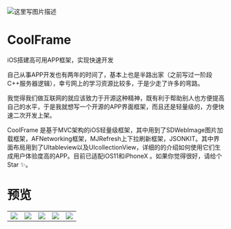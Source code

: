 ![这里写图片描述](https://github.com/ShenJieSuzhou/CoolFrame/blob/master/screenshot/icon.png)
# CoolFrame
iOS搭建高可用APP框架，实现快速开发

自己从事APP开发也有两年的时间了，基本上也是半路出家（之前写过一阶段C++服务器逻辑），幸亏网上的学习资源比较多，于是少走了许多的弯路。

我觉得我们做互联网的就应该致力于开源这种精神，既有利于帮助别人也方便提高自己的水平，于是我就想写一个开源的APP界面框架，而且还是轻量级的，方便快速二次开发上架。

CoolFrame 是基于MVC架构的iOS轻量级框架，其中用到了SDWebImage图片加载框架，AFNetworking框架，MJRefresh上下拉刷新框架，JSONKIT。其中界面布局用到了UItableview以及UIcollectionView，详细的的介绍如何使用它们生成用户体验度高的APP。目前已适配iOS11和iPhoneX 。如果你觉得很好，请给个 Star ✨。

# 预览
<table>
    <tr>
        <td><img src="https://github.com/ShenJieSuzhou/CoolFrame/blob/master/screenshot/1.jpg"></td>
        <td><img src="https://github.com/ShenJieSuzhou/CoolFrame/blob/master/screenshot/2.PNG"></td>
        <td><img src="https://github.com/ShenJieSuzhou/CoolFrame/blob/master/screenshot/3.PNG"></td>
        <td><img src="https://github.com/ShenJieSuzhou/CoolFrame/blob/master/screenshot/4.PNG"></td>
        <td><img src="https://github.com/ShenJieSuzhou/CoolFrame/blob/master/screenshot/5.PNG"></td>
    </tr>
</table>

